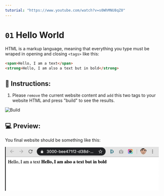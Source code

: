 ```yaml
---
tutorial: "https://www.youtube.com/watch?v=s0WhMNU8qZ0"
---
```


# `01` Hello World

HTML is a markup language, meaning that everything you type must be wraped in opening and closing `<tags>` like this:

```html
<span>Hello, I am a text</span>
<strong>Hello, I am also a text but in bold</strong>
```

## 📝 Instructions:

1. Please `remove` the current website content and `add` this two tags to your website HTML and press "build" to see the results.

![Build](../../.learn/assets/build.png?raw=true)

## 💻 Preview:

You final website should be something like this:

![Preview for 01.1 HTML Exercises](../../.learn/assets/preview-01.1.png?raw=true)

